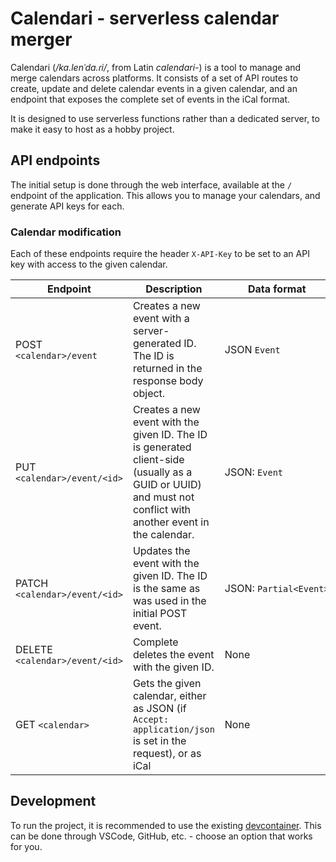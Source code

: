# Calendari - serverless calendar merger

Calendari (_/ka.lenˈda.ɾi/_, from Latin _calendari-_) is a tool to manage and merge calendars across platforms. It consists of a set of API routes to create, update and delete calendar events in a given calendar, and an endpoint that exposes the complete set of events in the iCal format.

It is designed to use serverless functions rather than a dedicated server, to make it easy to host as a hobby project.

## API endpoints

The initial setup is done through the web interface, available at the `/` endpoint of the application. This allows you to manage your calendars, and generate API keys for each.

### Calendar modification

Each of these endpoints require the header `X-API-Key` to be set to an API key with access to the given calendar.

| Endpoint                       | Description                                                                                                                                                  | Data format                 |
| ------------------------------ | ------------------------------------------------------------------------------------------------------------------------------------------------------------ | --------------------------- |
| POST `<calendar>/event`        | Creates a new event with a server-generated ID. The ID is returned in the response body object.                                                              | JSON&nbsp;`Event`           |
| PUT `<calendar>/event/<id>`    | Creates a new event with the given ID. The ID is generated client-side (usually as a GUID or UUID) and must not conflict with another event in the calendar. | JSON:&nbsp;`Event`          |
| PATCH `<calendar>/event/<id>`  | Updates the event with the given ID. The ID is the same as was used in the initial POST event.                                                               | JSON:&nbsp;`Partial<Event>` |
| DELETE `<calendar>/event/<id>` | Complete deletes the event with the given ID.                                                                                                                | None                        |
| GET `<calendar>`               | Gets the given calendar, either as JSON (if `Accept: application/json` is set in the request), or as iCal                                                    | None                        |

## Development

To run the project, it is recommended to use the existing [devcontainer](https://containers.dev/). This can be done through VSCode, GitHub, etc. - choose an option that works for you.

